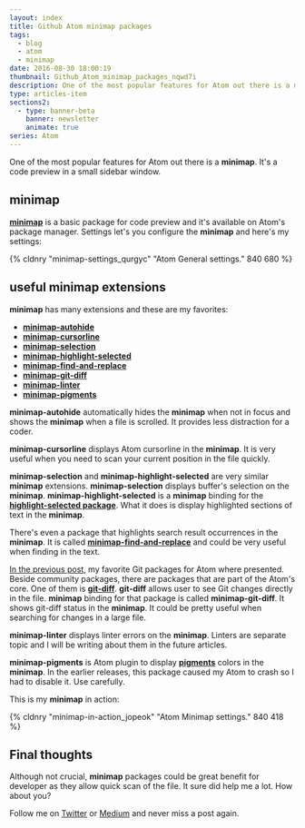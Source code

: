 ```yaml
---
layout: index
title: Github Atom minimap packages
tags:
  - blog
  - atom
  - minimap
date: 2016-08-30 18:00:19
thumbnail: Github_Atom_minimap_packages_nqwd7i
description: One of the most popular features for Atom out there is a minimap. It's a code preview in a small sidebar window.
type: articles-item
sections2:
  - type: banner-beta
    banner: newsletter
    animate: true
series: Atom
---
```


One of the most popular features for Atom out there is a **minimap**. It's a code preview in a small sidebar window.

<!-- more -->

## minimap

**[minimap](https://atom.io/packages/minimap)** is a basic package for code preview and it's available on Atom's package manager. Settings let's you configure the **minimap** and here's my settings:

{% cldnry "minimap-settings_qurgyc" "Atom General settings." 840 680 %}

## useful minimap extensions

**minimap** has many extensions and these are my favorites:

* **[minimap-autohide](https://atom.io/packages/minimap-autohide)**
* **[minimap-cursorline](https://atom.io/packages/minimap-cursorline)**
* **[minimap-selection](https://atom.io/packages/minimap-selection)**
* **[minimap-highlight-selected](https://atom.io/packages/minimap-highlight-selected)**
* **[minimap-find-and-replace](https://atom.io/packages/minimap-find-and-replace)**
* **[minimap-git-diff](https://atom.io/packages/minimap-git-diff)**
* **[minimap-linter](https://atom.io/packages/minimap-linter)**
* **[ minimap-pigments](https://atom.io/packages/minimap-pigments)**

**minimap-autohide** automatically hides the **minimap** when not in focus and shows the **minimap** when a file is scrolled. It provides less distraction for a coder.

**minimap-cursorline** displays Atom cursorline in the **minimap**. It is very useful when you need to scan your current position in the file quickly.

**minimap-selection** and **minimap-highlight-selected** are very similar **minimap** extensions. **minimap-selection** displays buffer's selection on the **minimap**. **minimap-highlight-selected** is a **minimap** binding for the **[highlight-selected package](https://github.com/richrace/highlight-selected)**. What it does is display highlighted sections of text in the **minimap**.

There's even a package that highlights search result occurrences in the **minimap**. It is called **[minimap-find-and-replace](https://atom.io/packages/minimap-find-and-replace)** and could be very useful when finding in the text.

[In the previous post](/articles/github-atom-git-packages/), my favorite Git packages for Atom where presented. Beside community packages, there are packages that are part of the Atom's core. One of them is **[git-diff](https://atom.io/packages/git-diff)**. **git-diff** allows user to see Git changes directly in the file. **minimap** binding for that package is called **minimap-git-diff**. It shows git-diff status in the **minimap**. It could be pretty useful when searching for changes in a large file.

**minimap-linter** displays linter errors on the **minimap**. Linters are separate topic and I will be writing about them in the future articles.

**minimap-pigments** is Atom plugin to display **[pigments](https://atom.io/packages/pigments)** colors in the **minimap**. In the earlier releases, this package caused my Atom to crash so I had to disable it. Use carefully.

This is my **minimap** in action:

{% cldnry "minimap-in-action_jopeok" "Atom Minimap settings." 840 418 %}

## Final thoughts

Although not crucial, **minimap** packages could be great benefit for developer as they allow quick scan of the file. It sure did help me a lot. How about you?

Follow me on [Twitter](https://twitter.com/malimirkeccita) or [Medium](https://medium.com/@malimirkeccita) and never miss a post again.
